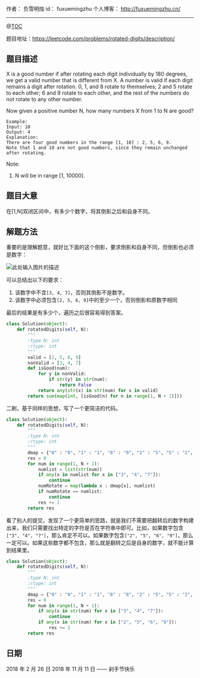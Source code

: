 
作者： 负雪明烛
id：	fuxuemingzhu
个人博客：	http://fuxuemingzhu.cn/

---
@[TOC](目录)

题目地址：https://leetcode.com/problems/rotated-digits/description/


## 题目描述

X is a good number if after rotating each digit individually by 180 degrees, we get a valid number that is different from X. A number is valid if each digit remains a digit after rotation. 0, 1, and 8 rotate to themselves; 2 and 5 rotate to each other; 6 and 9 rotate to each other, and the rest of the numbers do not rotate to any other number.

Now given a positive number N, how many numbers X from 1 to N are good?

    Example:
    Input: 10
    Output: 4
    Explanation: 
    There are four good numbers in the range [1, 10] : 2, 5, 6, 9.
    Note that 1 and 10 are not good numbers, since they remain unchanged after rotating.

Note:

1. N  will be in range [1, 10000].

## 题目大意

在[1,N]双闭区间中，有多少个数字，将其倒影之后和自身不同。

## 解题方法

重要的是理解题意，就好比下面的这个倒影，要求倒影和自身不同，但倒影也必须是数字：

![此处输入图片的描述][1]

可以总结出以下的要求：

1. 该数字中不含``[3, 4, 7]``，否则其倒影不是数字。
2. 该数字中必须包含``[2, 5, 6, 9]``中的至少一个，否则倒影和原数字相同

最后的结果是有多少个，遍历之后很容易得到答案。

```python
class Solution(object):
    def rotatedDigits(self, N):
        """
        :type N: int
        :rtype: int
        """
        valid = [2, 5, 6, 9]
        nonValid = [3, 4, 7]
        def isGood(num):
            for y in nonValid:
                if str(y) in str(num):
                    return False
            return any(str(x) in str(num) for x in valid)
        return sum(map(int, [isGood(n) for n in range(1, N + 1)]))
```

二刷，基于同样的思想，写了一个更简洁的代码。

```python
class Solution(object):
    def rotatedDigits(self, N):
        """
        :type N: int
        :rtype: int
        """
        dmap = {"0" : "0", "1" : "1", "8" : "8", "2" : "5", "5" : "2", "6" : "9", "9" : "6"}
        res = 0
        for num in range(1, N + 1):
            numlist = list(str(num))
            if any(x in numlist for x in ["3", "4", "7"]):
                continue
            numRotate = map(lambda x : dmap[x], numlist)
            if numRotate == numlist:
                continue
            res += 1
        return res
```

看了别人的提交，发现了一个更简单的思路，就是我们不需要把翻转后的数字构建出来，我们只需要找出特定的字符是否在字符串中即可。比如，如果数字包含``["3", "4", "7"]``，那么肯定不可以。如果数字包含``["2", "5", "6", "9"]``，那么一定可以。如果这些数字都不包含，那么就是翻转之后是自身的数字，就不能计算到结果里。


```python
class Solution(object):
    def rotatedDigits(self, N):
        """
        :type N: int
        :rtype: int
        """
        dmap = {"0" : "0", "1" : "1", "8" : "8", "2" : "5", "5" : "2", "6" : "9", "9" : "6"}
        res = 0
        for num in range(1, N + 1):
            if any(x in str(num) for x in ["3", "4", "7"]):
                continue
            if any(x in str(num) for x in ["2", "5", "6", "9"]):
                res += 1
        return res
```

## 日期

2018 年 2 月 26 日 
2018 年 11 月 11 日 —— 剁手节快乐

  [1]: http://bpic.588ku.com/element_pic/00/00/07/125784e23ebbd9a.jpg
